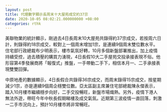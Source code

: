 ```yaml
---
layout: post
title: 代理數字顯示長周末十大屋苑成交約37宗
date: 2020-10-05 08:02:21.000000000 +08:00
categories: rthk
---
```


美聯物業的統計顯示，剛過去4日長周末10大屋苑共錄得約37宗成交，若按周六日計，則錄得約18宗成交，較對上一個周末增加1宗，是連續9個周末雙位數水平。住宅部行政總裁布少明表示，樓市氣氛好轉，10月多個新盤部署推出，加上疫情持續受控，過去積壓的購買力湧現，4日長假10大二手屋苑交投承接表現不俗。他形容第4季發展商將「報復式」推盤，一手帶動二手下，相信本月一、二手承接表現雙雙回彈。

中原地產的數據顯示，4日長假合共錄得36宗成交，而周末錄得15宗成交，按星期減少1宗，亦是連續9個周企穩雙位數。亞太區副主席兼住宅部總裁陳永傑表示，踏入10月樓市繼續穩步向好，二手交投暢旺，新盤市場熾熱。另外，疫情下港人無法外遊，帶旺今年中秋長假期睇樓及成交氣氛。近期第三波疫情一直回落，刺激一二手市況向上，預計10月樓市將非常暢旺。
